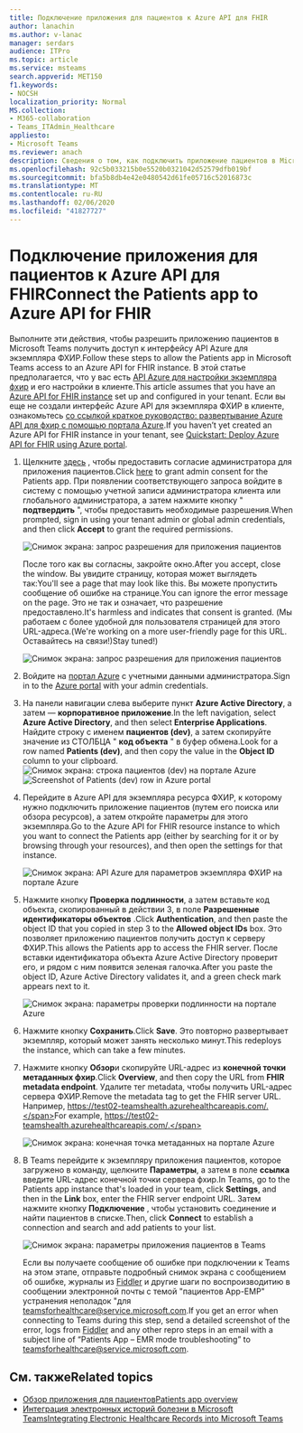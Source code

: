 ```yaml
---
title: Подключение приложения для пациентов к Azure API для FHIR
author: lanachin
ms.author: v-lanac
manager: serdars
audience: ITPro
ms.topic: article
ms.service: msteams
search.appverid: MET150
f1.keywords:
- NOCSH
localization_priority: Normal
MS.collection:
- M365-collaboration
- Teams_ITAdmin_Healthcare
appliesto:
- Microsoft Teams
ms.reviewer: anach
description: Сведения о том, как подключить приложение пациентов в Microsoft Teams к Azure API для ФХИР (ресурсы для быстрого обеспечения для сферы здравоохранения).
ms.openlocfilehash: 92c5b033215b0e5520b0321042d52579dfb019bf
ms.sourcegitcommit: bfa5b8db4e42e0480542d61fe05716c52016873c
ms.translationtype: MT
ms.contentlocale: ru-RU
ms.lasthandoff: 02/06/2020
ms.locfileid: "41827727"
---
```

# <a name="connect-the-patients-app-to-azure-api-for-fhir"></a><span data-ttu-id="f59b1-103">Подключение приложения для пациентов к Azure API для FHIR</span><span class="sxs-lookup"><span data-stu-id="f59b1-103">Connect the Patients app to Azure API for FHIR</span></span>

<span data-ttu-id="f59b1-104">Выполните эти действия, чтобы разрешить приложению пациентов в Microsoft Teams получить доступ к интерфейсу API Azure для экземпляра ФХИР.</span><span class="sxs-lookup"><span data-stu-id="f59b1-104">Follow these steps to allow the Patients app in Microsoft Teams access to an Azure API for FHIR instance.</span></span> <span data-ttu-id="f59b1-105">В этой статье предполагается, что у вас есть [API Azure для настройки экземпляра фхир](https://azure.microsoft.com/services/azure-api-for-fhir/) и его настройки в клиенте.</span><span class="sxs-lookup"><span data-stu-id="f59b1-105">This article assumes that you have an [Azure API for FHIR instance](https://azure.microsoft.com/services/azure-api-for-fhir/) set up and configured in your tenant.</span></span>  <span data-ttu-id="f59b1-106">Если вы еще не создали интерфейс Azure API для экземпляра ФХИР в клиенте, ознакомьтесь [со ссылкой краткое руководство: развертывание Azure API для фхир с помощью портала Azure](https://docs.microsoft.com/azure/healthcare-apis/fhir-paas-portal-quickstart).</span><span class="sxs-lookup"><span data-stu-id="f59b1-106">If you haven’t yet created an Azure API for FHIR instance in your tenant, see [Quickstart: Deploy Azure API for FHIR using Azure portal](https://docs.microsoft.com/azure/healthcare-apis/fhir-paas-portal-quickstart).</span></span>


1. <span data-ttu-id="f59b1-107">Щелкните [здесь](https://login.microsoftonline.com/common/adminConsent?client_id=4aee3506-b263-43e0-ba31-1468fa7b2806) , чтобы предоставить согласие администратора для приложения пациентов.</span><span class="sxs-lookup"><span data-stu-id="f59b1-107">Click [here](https://login.microsoftonline.com/common/adminConsent?client_id=4aee3506-b263-43e0-ba31-1468fa7b2806) to grant admin consent for the Patients app.</span></span> <span data-ttu-id="f59b1-108">При появлении соответствующего запроса войдите в систему с помощью учетной записи администратора клиента или глобального администратора, а затем нажмите кнопку " **подтвердить** ", чтобы предоставить необходимые разрешения.</span><span class="sxs-lookup"><span data-stu-id="f59b1-108">When prompted, sign in using your tenant admin or global admin credentials, and then click **Accept** to grant the required permissions.</span></span>

    ![Снимок экрана: запрос разрешения для приложения пациентов](../../media/patients-app-permissions-request.png)

    <span data-ttu-id="f59b1-110">После того как вы согласны, закройте окно.</span><span class="sxs-lookup"><span data-stu-id="f59b1-110">After you accept, close the window.</span></span> <span data-ttu-id="f59b1-111">Вы увидите страницу, которая может выглядеть так:</span><span class="sxs-lookup"><span data-stu-id="f59b1-111">You'll see a page that may look like this.</span></span> <span data-ttu-id="f59b1-112">Вы можете пропустить сообщение об ошибке на странице.</span><span class="sxs-lookup"><span data-stu-id="f59b1-112">You can ignore the error message on the page.</span></span> <span data-ttu-id="f59b1-113">Это не так и означает, что разрешение предоставлено.</span><span class="sxs-lookup"><span data-stu-id="f59b1-113">It's harmless and indicates that consent is granted.</span></span> <span data-ttu-id="f59b1-114">(Мы работаем с более удобной для пользователя страницей для этого URL-адреса.</span><span class="sxs-lookup"><span data-stu-id="f59b1-114">(We're working on a more user-friendly page for this URL.</span></span> <span data-ttu-id="f59b1-115">Оставайтесь на связи!)</span><span class="sxs-lookup"><span data-stu-id="f59b1-115">Stay tuned!)</span></span>

    ![Снимок экрана: запрос разрешения для приложения пациентов](../../media/patients-app-permissions-request-granted.png)
2. <span data-ttu-id="f59b1-117">Войдите на [портал Azure](https://portal.azure.com) с учетными данными администратора.</span><span class="sxs-lookup"><span data-stu-id="f59b1-117">Sign in to the [Azure portal](https://portal.azure.com) with your admin credentials.</span></span>
3. <span data-ttu-id="f59b1-118">На панели навигации слева выберите пункт **Azure Active Directory**, а затем — **корпоративное приложение**.</span><span class="sxs-lookup"><span data-stu-id="f59b1-118">In the left navigation, select **Azure Active Directory**, and then select **Enterprise Applications**.</span></span>
    <span data-ttu-id="f59b1-119">Найдите строку с именем **пациентов (dev)**, а затем скопируйте значение из СТОЛБЦА " **код объекта** " в буфер обмена.</span><span class="sxs-lookup"><span data-stu-id="f59b1-119">Look for a row named **Patients (dev)**, and then copy the value in the **Object ID** column to your clipboard.</span></span>
    <span data-ttu-id="f59b1-120">![Снимок экрана: строка пациентов (dev) на портале Azure](../../media/patients-app-azure-portal-object-id.png)</span><span class="sxs-lookup"><span data-stu-id="f59b1-120">![Screenshot of Patients (dev) row in Azure portal](../../media/patients-app-azure-portal-object-id.png)</span></span>
4. <span data-ttu-id="f59b1-121">Перейдите в Azure API для экземпляра ресурса ФХИР, к которому нужно подключить приложение пациентов (путем его поиска или обзора ресурсов), а затем откройте параметры для этого экземпляра.</span><span class="sxs-lookup"><span data-stu-id="f59b1-121">Go to the Azure API for FHIR resource instance to which you want to connect the Patients app (either by searching for it or by browsing through your resources), and then open the settings for that instance.</span></span>

    ![Снимок экрана: API Azure для параметров экземпляра ФХИР на портале Azure](../../media/patients-app-azure-portal-instance-settings.png)

5. <span data-ttu-id="f59b1-123">Нажмите кнопку **Проверка подлинности**, а затем вставьте код объекта, скопированный в действии 3, в поле **Разрешенные идентификаторы объектов** .</span><span class="sxs-lookup"><span data-stu-id="f59b1-123">Click **Authentication**, and then paste the object ID that you copied in step 3 to the **Allowed object IDs** box.</span></span> <span data-ttu-id="f59b1-124">Это позволяет приложению пациентов получить доступ к серверу ФХИР.</span><span class="sxs-lookup"><span data-stu-id="f59b1-124">This allows the Patients app to access the FHIR server.</span></span> <span data-ttu-id="f59b1-125">После вставки идентификатора объекта Azure Active Directory проверит его, и рядом с ним появится зеленая галочка.</span><span class="sxs-lookup"><span data-stu-id="f59b1-125">After you paste the object ID, Azure Active Directory validates it, and a green check mark appears next to it.</span></span>

    ![Снимок экрана: параметры проверки подлинности на портале Azure](../../media/patients-app-azure-portal-authentication.png)

6. <span data-ttu-id="f59b1-127">Нажмите кнопку **Сохранить**.</span><span class="sxs-lookup"><span data-stu-id="f59b1-127">Click **Save**.</span></span> <span data-ttu-id="f59b1-128">Это повторно развертывает экземпляр, который может занять несколько минут.</span><span class="sxs-lookup"><span data-stu-id="f59b1-128">This redeploys the instance, which can take a few minutes.</span></span>
7. <span data-ttu-id="f59b1-129">Нажмите кнопку **Обзор**и скопируйте URL-адрес из **конечной точки метаданных фхир**.</span><span class="sxs-lookup"><span data-stu-id="f59b1-129">Click **Overview**, and then copy the URL from **FHIR metadata endpoint**.</span></span> <span data-ttu-id="f59b1-130">Удалите тег metadata, чтобы получить URL-адрес сервера ФХИР.</span><span class="sxs-lookup"><span data-stu-id="f59b1-130">Remove the metadata tag to get the FHIR server URL.</span></span> <span data-ttu-id="f59b1-131">Например, https://test02-teamshealth.azurehealthcareapis.com/.</span><span class="sxs-lookup"><span data-stu-id="f59b1-131">For example, https://test02-teamshealth.azurehealthcareapis.com/.</span></span> 

    ![Снимок экрана: конечная точка метаданных на портале Azure](../../media/patients-app-azure-portal-metadata-endpoint.png)

8. <span data-ttu-id="f59b1-133">В Teams перейдите к экземпляру приложения пациентов, которое загружено в команду, щелкните **Параметры**, а затем в поле **ссылка** введите URL-адрес конечной точки сервера фхир.</span><span class="sxs-lookup"><span data-stu-id="f59b1-133">In Teams, go to the Patients app instance that's loaded in your team, click **Settings**, and then in the **Link** box, enter the FHIR server endpoint URL.</span></span> <span data-ttu-id="f59b1-134">Затем нажмите кнопку **Подключение** , чтобы установить соединение и найти пациентов в списке.</span><span class="sxs-lookup"><span data-stu-id="f59b1-134">Then, click **Connect** to establish a connection and search and add patients to your list.</span></span>  

    ![Снимок экрана: параметры приложения пациентов в Teams](../../media/patients-app-teams.png)
    
    <span data-ttu-id="f59b1-136">Если вы получаете сообщение об ошибке при подключении к Teams на этом этапе, отправьте подробный снимок экрана с сообщением об ошибке, журналы из [Fiddler](https://www.telerik.com/download/fiddler) и другие шаги по воспроизводитию в сообщении электронной почты с темой "пациентов App-ЕМР" устранения неполадок "для [teamsforhealthcare@service.microsoft.com](mailto:teamsforhealthcare@service.microsoft.com).</span><span class="sxs-lookup"><span data-stu-id="f59b1-136">If you get an error when connecting to Teams during this step, send a detailed screenshot of the error, logs from [Fiddler](https://www.telerik.com/download/fiddler) and any other repro steps in an email with a subject line of “Patients App – EMR mode troubleshooting” to [teamsforhealthcare@service.microsoft.com](mailto:teamsforhealthcare@service.microsoft.com).</span></span>

## <a name="related-topics"></a><span data-ttu-id="f59b1-137">См. также</span><span class="sxs-lookup"><span data-stu-id="f59b1-137">Related topics</span></span>

- [<span data-ttu-id="f59b1-138">Обзор приложения для пациентов</span><span class="sxs-lookup"><span data-stu-id="f59b1-138">Patients app overview</span></span>](patients-app-overview.md)
- [<span data-ttu-id="f59b1-139">Интеграция электронных историй болезни в Microsoft Teams</span><span class="sxs-lookup"><span data-stu-id="f59b1-139">Integrating Electronic Healthcare Records into Microsoft Teams</span></span>](patients-app.md)
